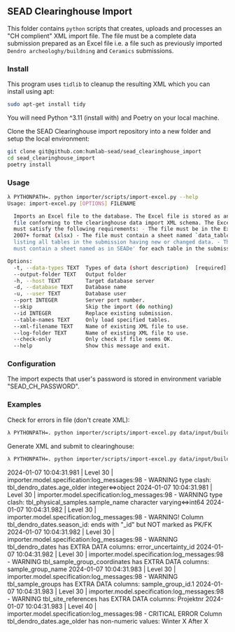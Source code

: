 
##  SEAD Clearinghouse Import
This folder contains `python` scripts that creates, uploads and processes an "CH complient" XML import file. The file must be a complete data submission prepared as an Excel file i.e. a file such as previously imported `Dendro archeologhy/buildning` and `Ceramics` submissions.

### Install
This program uses `tidlib` to cleanup the resulting XML which you can install using apt:

```bash
sudo apt-get install tidy
```

You will need Python ^3.11 (install with) and Poetry on your local machine.

Clone the SEAD Clearinghouse import repository into a new folder and setup the local environment:

```bash
git clone git@github.com:humlab-sead/sead_clearinghouse_import
cd sead_clearinghouse_import
poetry install
```
### Usage

```bash
λ PYTHONPATH=. python importer/scripts/import-excel.py --help
Usage: import-excel.py [OPTIONS] FILENAME

  Imports an Excel file to the database. The Excel file is stored as an XML
  file conforming to the clearinghouse data import XML schema. The Excel file
  must satisfy the following requirements: - The file must be in the Excel
  2007+ format (xlsx) - The file must contain a sheet named `data_table_index'
  listing all tables in the submission having new or changed data. - The file
  must contain a sheet named as in SEADe' for each table in the submission.

Options:
  -t, --data-types TEXT  Types of data (short description)  [required]
  --output-folder TEXT   Output folder
  -h, --host TEXT        Target database server
  -d, --database TEXT    Database name
  -u, --user TEXT        Database user
  --port INTEGER         Server port number.
  --skip                 Skip the import (do nothing)
  --id INTEGER           Replace existing submission.
  --table-names TEXT     Only load specified tables.
  --xml-filename TEXT    Name of existing XML file to use.
  --log-folder TEXT      Name of existing XML file to use.
  --check-only           Only check if file seems OK.
  --help                 Show this message and exit.
```

### Configuration

The import expects that user's password is stored in environment variable "SEAD_CH_PASSWORD".

### Examples

Check for errors in file (don't create XML):

```bash
λ PYTHONPATH=. python importer/scripts/import-excel.py data/input/building_dendro_2023-12_import.xlsx --check-only --data-types dendrochronology
```

Generate XML and submit to clearinghouse:

```bash
λ PYTHONPATH=. python importer/scripts/import-excel.py data/input/building_dendro_2023-12_import.xlsx --data-types dendrochronology
```

2024-01-07 10:04:31.981 | Level 30 | importer.model.specification:log_messages:98 - WARNING type clash: tbl_dendro_dates.age_older integer<=>object
2024-01-07 10:04:31.981 | Level 30 | importer.model.specification:log_messages:98 - WARNING type clash: tbl_physical_samples.sample_name character varying<=>int64
2024-01-07 10:04:31.982 | Level 30 | importer.model.specification:log_messages:98 - WARNING! Column tbl_dendro_dates.season_id: ends with "_id" but NOT marked as PK/FK
2024-01-07 10:04:31.982 | Level 30 | importer.model.specification:log_messages:98 - WARNING tbl_dendro_dates has EXTRA DATA columns: error_uncertainty_id
2024-01-07 10:04:31.982 | Level 30 | importer.model.specification:log_messages:98 - WARNING tbl_sample_group_coordinates has EXTRA DATA columns: sample_group_name
2024-01-07 10:04:31.983 | Level 30 | importer.model.specification:log_messages:98 - WARNING tbl_sample_groups has EXTRA DATA columns: sample_group_id.1
2024-01-07 10:04:31.983 | Level 30 | importer.model.specification:log_messages:98 - WARNING tbl_site_references has EXTRA DATA columns: Projektnr
2024-01-07 10:04:31.983 | Level 40 | importer.model.specification:log_messages:98 - CRITICAL ERROR Column tbl_dendro_dates.age_older has non-numeric values: Winter X After X